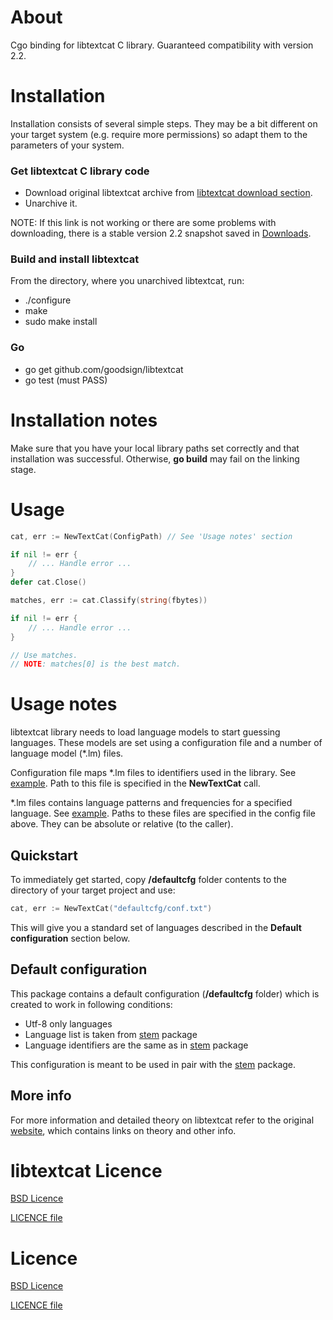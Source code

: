 About
==========

Cgo binding for libtextcat C library. Guaranteed compatibility with version 2.2.

Installation
==========

Installation consists of several simple steps. They may be a bit different on your target system (e.g. require more permissions) so adapt them to the parameters of your system.

### Get libtextcat C library code

* Download original libtextcat archive from [libtextcat download section](http://software.wise-guys.nl/libtextcat/). 
* Unarchive it.

NOTE: If this link is not working or there are some problems with downloading, there is a stable version 2.2 snapshot saved in [Downloads](https://github.com/downloads/goodsign/libtextcat/libtextcat-2.2.tar.gz).

### Build and install libtextcat

From the directory, where you unarchived libtextcat, run:

* ./configure
* make
* sudo make install

### Go

* go get github.com/goodsign/libtextcat
* go test (must PASS)

Installation notes
==========

Make sure that you have your local library paths set correctly and that installation was successful. Otherwise, **go build** may
fail on the linking stage.

Usage
==========

```go
cat, err := NewTextCat(ConfigPath) // See 'Usage notes' section

if nil != err {
    // ... Handle error ...
}
defer cat.Close()

matches, err := cat.Classify(string(fbytes))

if nil != err {
    // ... Handle error ...
}

// Use matches. 
// NOTE: matches[0] is the best match.

```

Usage notes
==========

libtextcat library needs to load language models to start guessing languages. These models are set using a configuration file and a number of language model (*.lm) files.

Configuration file maps *.lm files to identifiers used in the library. See [example](https://github.com/goodsign/libtextcat/blob/master/defaultcfg/conf.txt). Path to this file is specified in the **NewTextCat** call.

*.lm files contains language patterns and frequencies for a specified language. See [example](https://github.com/goodsign/libtextcat/blob/master/defaultcfg/english.lm). Paths to these files are specified in the config file above. They can be absolute or relative (to the caller).

Quickstart
----------

To immediately get started, copy **/defaultcfg** folder contents to the directory of your target project and use:

```go
cat, err := NewTextCat("defaultcfg/conf.txt")
```

This will give you a standard set of languages described in the **Default configuration** section below.

Default configuration
----------

This package contains a default configuration (**/defaultcfg** folder) which is created to work in following conditions:

* Utf-8 only languages
* Language list is taken from [stem](github.com/goodsign/stem) package
* Language identifiers are the same as in [stem](github.com/goodsign/stem) package

This configuration is meant to be used in pair with the [stem](github.com/goodsign/stem) package.

More info
----------

For more information and detailed theory on libtextcat refer to the original [website](http://software.wise-guys.nl/libtextcat/), which contains links on theory and other info.

libtextcat Licence
==========

[BSD Licence](http://opensource.org/licenses/bsd-license.php)

[LICENCE file](https://github.com/goodsign/libtextcat/blob/master/LICENCE_libtextcat)

Licence
==========

[BSD Licence](http://opensource.org/licenses/bsd-license.php)

[LICENCE file](https://github.com/goodsign/libtextcat/blob/master/LICENCE)